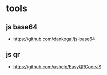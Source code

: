 # tools

## js base64

- https://github.com/dankogai/js-base64

## js qr

- https://github.com/ushelp/EasyQRCodeJS
